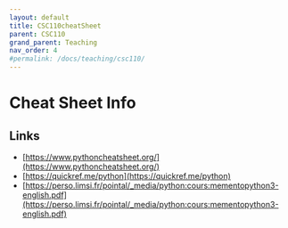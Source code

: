 ```yaml
---
layout: default
title: CSC110cheatSheet
parent: CSC110
grand_parent: Teaching
nav_order: 4
#permalink: /docs/teaching/csc110/
---
```



# Cheat Sheet Info


## Links

  * [https://www.pythoncheatsheet.org/](https://www.pythoncheatsheet.org/)
  * [https://quickref.me/python](https://quickref.me/python)
  * [https://perso.limsi.fr/pointal/_media/python:cours:mementopython3-english.pdf](https://perso.limsi.fr/pointal/_media/python:cours:mementopython3-english.pdf)
